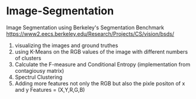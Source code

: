 # Image-Segmentation
Image Segmentation using Berkeley's  Segmentation Benchmark 
https://www2.eecs.berkeley.edu/Research/Projects/CS/vision/bsds/

1) visualizing the images and ground truthes
2) using K-Means on the RGB values of the image with different numbers of clusters
3) Calculate the F-measure and Conditional Entropy (implementation from contagiousy matrix)
4) Spectrul Clustering 
5) Adding more features not only the RGB but also the pixle positon of x and y  Features = (X,Y,R,G,B)
